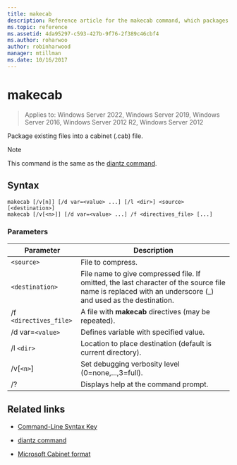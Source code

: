 ```yaml
---
title: makecab
description: Reference article for the makecab command, which packages existing files into a cabinet (.cab) file.
ms.topic: reference
ms.assetid: 4da95297-c593-427b-9f76-2f389c46cbf4
ms.author: roharwoo
author: robinharwood
manager: mtillman
ms.date: 10/16/2017
---
```


# makecab

>Applies to: Windows Server 2022, Windows Server 2019, Windows Server 2016, Windows Server 2012 R2, Windows Server 2012

Package existing files into a cabinet (.cab) file.


> [!NOTE]
> This command is the same as the [diantz command](diantz.md).

## Syntax

```
makecab [/v[n]] [/d var=<value> ...] [/l <dir>] <source> [<destination>]
makecab [/v[<n>]] [/d var=<value> ...] /f <directives_file> [...]
```

### Parameters

| Parameter | Description |
| --------- | ----------- |
| `<source>` | File to compress. |
| `<destination>` | File name to give compressed file. If omitted, the last character of the source file name is replaced with an underscore (_) and used as the destination. |
| /f `<directives_file>` | A file with **makecab** directives (may be repeated). |
| /d var=`<value>` | Defines variable with specified value. |
| /l `<dir>` | Location to place destination (default is current directory). |
| /v[`<n>`] | Set debugging verbosity level (0=none,...,3=full). |
| /? | Displays help at the command prompt. |

## Related links

- [Command-Line Syntax Key](command-line-syntax-key.md)

- [diantz command](diantz.md)

- [Microsoft Cabinet format](/previous-versions/bb417343(v=msdn.10))
